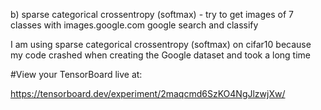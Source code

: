 b) sparse categorical crossentropy (softmax) - try to get images of 7 classes with images.google.com google search and classify 

I am using sparse categorical crossentropy (softmax) on cifar10 because my code crashed when creating the Google dataset and took a long time



#View your TensorBoard live at:

 https://tensorboard.dev/experiment/2maqcmd6SzKO4NgJlzwjXw/
